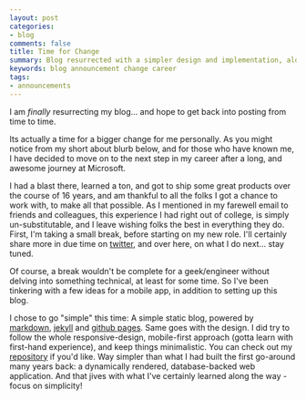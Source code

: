 ```yaml
---
layout: post
categories:
- blog
comments: false
title: Time for Change
summary: Blog resurrected with a simpler design and implementation, along with career next steps announcement.
keywords: blog announcement change career
tags:
- announcements
---
```

I am _finally_ resurrecting my blog... and hope to get back into posting from time to time.

Its actually a time for a bigger change for me personally. As you might notice from my short about blurb below, and for those who have known me, I have decided to move on to the next step in my career after a long, and awesome journey at Microsoft.
<!-- more -->

I had a blast there, learned a ton, and got to ship some great products over the course of 16 years, and am thankful to all the folks I got a chance to work with, to make all that possible. As I mentioned in my farewell email to friends and colleagues, this experience I had right out of college, is simply un-substitutable, and I leave wishing folks the best in everything they do. First, I'm taking a small break, before starting on my new role. I'll certainly share more in due time on [twitter](https://twitter.com/nikhilk), and over here, on what I do next... stay tuned.

Of course, a break wouldn't be complete for a geek/engineer without delving into something technical, at least for some time. So I've been tinkering with a few ideas for a mobile app, in addition to setting up this blog.

I chose to go "simple" this time: A simple static blog, powered by [markdown](http://daringfireball.net/projects/markdown/), [jekyll](http://jekyllrb.com/) and [github pages](http://pages.github.com/). Same goes with the design. I did try to follow the whole responsive-design, mobile-first approach (gotta learn with first-hand experience), and keep things minimalistic. You can check out my [repository](https://github.com/nikhilk/site) if you'd like. Way simpler than what I had built the first go-around many years back: a dynamically rendered, database-backed web application. And that jives with what I've certainly learned along the way - focus on simplicity!
